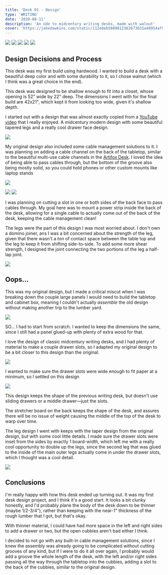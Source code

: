 ```yaml
---
title: 'Desk 01 - Design'
type: 'WRITING'
date: '2020-08-11'
description: 'An ode to midcentury writing desks, made with walnut'
cover: 'https://jakedawkins.com/static/112e8eb5809812362673631a48954af9/d2602/front.jpg'
---
```


![](./front.jpg)
![](./right-clean.jpg)
![](./leg-detail.jpg)
![](./drawer-detail.jpg)
![](./top.jpg)

## Design Decisions and Process

This desk was my first build using hardwood. I wanted to build a desk with a beautiful deep color and with some durability to it, so I chose walnut (which I think was a great choice in the end).

This desk was designed to be shallow enough to fit into a closet, whose opening is 52" wide by 22" deep. The dimensions I went with for the final build are 42x21", which kept it from looking too wide, given it's shallow depth.

I started out with a design that was almost exactly copied from a [YouTube video](https://www.youtube.com/watch?v=p7MbUGIS5I8) that I really enjoyed. A midcentury modern design with some beautiful tapered legs and a really cool drawer face design.

![](./original-desk.png)

My original design also included some cable management solutions to it. I was planning on adding a cable channel on the back of the tabletop, similar to the beautiful multi-use cable channels in the [Artifox Desk](https://theartifox.com/collections/artifacts/products/desk-02-walnut). I loved the idea of being able to pass cables through, but the bottom of the groove also being mostly solid, so you could hold phones or other custom mounts like laptop stands

![](./artifox.png)

![](./v1-front.png)
![](./v1-top.png)

I was planning on cutting a slot in one or both sides of the back face to pass cables through. My goal here was to mount a power strip inside the back of the desk, allowing for a single cable to actually come out of the back of the desk, keeping the cable management clean!

The legs were the part of this design I was most worried about. I don't own a domino joiner, ans I was a bit concerned about the strength of the leg, given that there wasn't a _ton_ of contact space between the table top and the leg to keep it from shifting side-to-side. To add some more shear strength, I designed the joint connecting the two portions of the leg a half-lap joint.

![](./half-lap-legs.png)

## Oops...

This was my original design, but I made a critical miscut when I was breaking down the couple large panels I would need to build the tabletop and cabinet box, meaning I couldn't actually _assemble_ the old design without making another trip to the lumber yard.

![](./panels.jpg)

SO... I had to start from scratch. I wanted to keep the dimensions the same, since I still had a panel glued-up with plenty of extra wood for that.

I love the design of classic midcentury writing desks, and I had plenty of material to make a couple drawer slots, so I adapted my original design to be a bit closer to this design than the original.

![](./midcentury-writing-desk.jpg)

I wanted to make sure the drawer slots were wide enough to fit paper at a minimum, so I settled on this design

![](./design-v3.png)

This design keeps the shape of the previous writing desk, but doesn't use sliding drawers or a middle drawer—just the slots.

The stretcher board on the back keeps the shape of the desk, and assures there will be no issue of weight causing the middle of the top of the desk to warp over time.

The leg design I went with keeps with the taper design from the original design, but with some cool little details. I made sure the drawer slots were inset from the sides by exactly 1 board-width, which left me with a really cool opportunity to double up the legs, since the second leg that was glued to the inside of the main outer legs actually come in under the drawer slots, which I thought was a cool detail.

![](./design-legs-v3.png)

## Conclusions

I'm really happy with how this desk ended up turning out. It was my first desk design project, and I think it's a good start. It looks a bit clunky honestly, and I'd probably plane the body of the desk down to be thinner (maybe 1/2-3/4"), rather than keeping with the near-1" thickness of the rough lumber that I got, but that's okay.

With thinner material, I could have had more space in the left and right sides to add a drawer or two, but the open cubbies aren't bad either I think.

I decided to not go with any built-in cable management solutions, since I knew the assembly was already going to be complicated without cutting grooves of any kind, but if I were to do it all over again, I probably would add a groove the whole length of the desk, with the left and/or right sides passing all the way through the tabletop into the cubbies, adding a slot to the back of the cubbies, similar to the original design.

